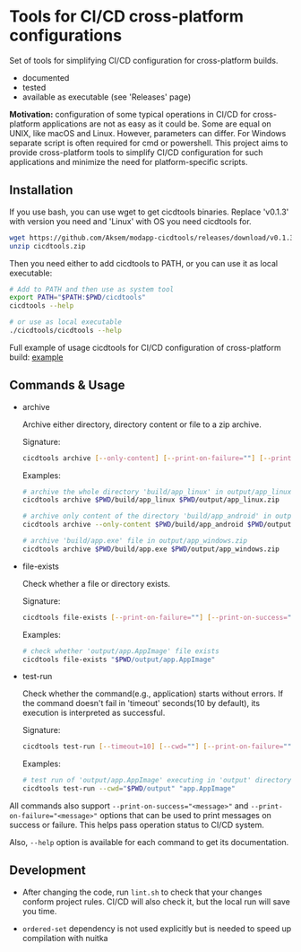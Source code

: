 # Tools for CI/CD cross-platform configurations

Set of tools for simplifying CI/CD configuration for cross-platform builds.

- documented
- tested
- available as executable (see 'Releases' page)

**Motivation:** configuration of some typical operations in CI/CD for cross-platform applications are not as easy as it could be. Some are equal on UNIX, like macOS and Linux. However, parameters can differ. For Windows separate script is often required for cmd or powershell. This project aims to provide cross-platform tools to simplify CI/CD configuration for such applications and minimize the need for platform-specific scripts.

## Installation

If you use bash, you can use wget to get cicdtools binaries. Replace 'v0.1.3' with version you need and 'Linux' with OS you need cicdtools for.

```bash
wget https://github.com/Aksem/modapp-cicdtools/releases/download/v0.1.3/cicdtools_Linux.zip -O cicdtools.zip
unzip cicdtools.zip
```

Then you need either to add cicdtools to PATH, or you can use it as local executable:

```bash
# Add to PATH and then use as system tool
export PATH="$PATH:$PWD/cicdtools"
cicdtools --help

# or use as local executable
./cicdtools/cicdtools --help
```

Full example of usage cicdtools for CI/CD configuration of cross-platform build: [example](https://github.com/Aksem/modapp-cicdtools/blob/main/.github/workflows/ci.yml)

## Commands & Usage

- archive
  
  Archive either directory, directory content or file to a zip archive.

  Signature:

  ```bash
  cicdtools archive [--only-content] [--print-on-failure=""] [--print-on-success=""] PATH OUTPUT
  ```

  Examples:

  ```bash
  # archive the whole directory 'build/app_linux' in output/app_linux.zip archive
  cicdtools archive $PWD/build/app_linux $PWD/output/app_linux.zip

  # archive only content of the directory 'build/app_android' in output/app_android.zip archive
  cicdtools archive --only-content $PWD/build/app_android $PWD/output/app_android.zip

  # archive 'build/app.exe' file in output/app_windows.zip
  cicdtools archive $PWD/build/app.exe $PWD/output/app_windows.zip
  ```

- file-exists

  Check whether a file or directory exists.

  Signature:

  ```bash
  cicdtools file-exists [--print-on-failure=""] [--print-on-success=""] FILEPATH
  ```

  Examples:

  ```bash
  # check whether 'output/app.AppImage' file exists
  cicdtools file-exists "$PWD/output/app.AppImage"
  ```

- test-run

  Check whether the command(e.g., application) starts without errors. If the command doesn't fail in 'timeout' seconds(10 by default), its execution is interpreted as successful.

  Signature:

  ```bash
  cicdtools test-run [--timeout=10] [--cwd=""] [--print-on-failure=""] [--print-on-success=""] COMMAND
  ```

  Examples:

  ```bash
  # test run of 'output/app.AppImage' executing in 'output' directory.
  cicdtools test-run --cwd="$PWD/output" "app.AppImage"
  ```

All commands also support `--print-on-success="<message>"` and `--print-on-failure="<message>"` options that can be used to print messages on success or failure. This helps pass operation status to CI/CD system.

Also, `--help` option is available for each command to get its documentation.

## Development

- After changing the code, run `lint.sh` to check that your changes conform project rules.
  CI/CD will also check it, but the local run will save you time.

- `ordered-set` dependency is not used explicitly but is needed to speed up compilation with nuitka
